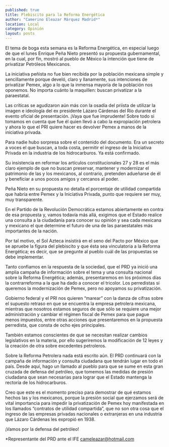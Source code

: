 ```yaml
---
published: true
title: Plebiscito para la Reforma Energética
author: "Camerino Eleazar Márquez Madrid*"
location: Local
category: Opinión
layout: posts
---
```


El tema de boga esta semana es la Reforma Energética, en especial luego de que el lunes Enrique Peña Nieto presentó su propuesta gubernamental, en la cual, por fin, mostró al pueblo de México la intención que tiene de privatizar Petróleos Mexicanos.

La iniciativa peñista no fue bien recibida por la población mexicana simple y sencillamente porque develó, claro y llanamente, sus intenciones de privatizar Pemex, algo a lo que la inmensa mayoría de la población nos oponemos. No importa cuánto la maquillen: buscan privatizar a la paraestatal.

Las críticas se agudizaron aún más con la osadía del priísta de utilizar la imagen e ideología del ex presidente Lázaro Cárdenas del Río durante el evento oficial de presentación. ¡Vaya que fue imprudente! Sobre todo si tomamos en cuenta que fue él quien llevó a cabo la expropiación petrolera y ahora lo que el PRI quiere hacer es devolver Pemex a manos de la iniciativa privada.

Para nadie hubo sorpresa sobre el contenido del documento. Era un secreto a voces el que buscan, a toda costa, permitir el ingreso de la Iniciativa Privada en la industria de los hidrocarburos. Ya está confirmado.

Su insistencia en reformar los artículos constitucionales 27 y 28 es el más claro ejemplo de que no buscan preservar, mantener y modernizar el patrimonio de las y los mexicanos, al contrario, pretenden adueñarse de él y beneficiar a unos pocos amigos y cercanos al poder.

Peña Nieto en su propuesta no detalla el porcentaje de utilidad compartida que habría entre Pemex y la Iniciativa Privada, punto que requiere ser muy, muy transparente.

En el Partido de la Revolución Democrática estamos abiertamente en contra de esa propuesta y, vamos todavía más allá, exigimos que el Estado realice una consulta a la ciudadanía para conocer su opinión y sea cada mexicana y mexicano el que determine el futuro de una de las paraestatales más importantes de la nación.

Por tal motivo, el Sol Azteca insistirá en el seno del Pacto por México que se apruebe la figura del plebiscito y que ésta sea vinculatoria a la Reforma Energética; es decir, que se pregunte al pueblo cuál de las propuestas se debe implementar.

Tanto confiamos en la respuesta de la sociedad, que el PRD ya inició una amplia campaña de información sobre el tema y una consulta nacional sobre la Reforma Energética; además, presentaremos en los próximos días la contrarreforma a la que ha dado a conocer el tricolor. Los perredistas sí queremos la modernización de Pemex, pero no apoyamos su privatización.

Gobierno federal y el PRI nos quieren “marear” con la danza de cifras sobre el supuesto retraso en que se encuentra la empresa petrolera mexicana, mientras que nosotros estamos seguros de que sólo se requiere una mejor administración y cambiar el régimen fiscal de Pemex para que pague menos impuestos, entre otras acciones que presentaremos en la propuesta perredista, que consta de ocho ejes principales.

También estamos conscientes de que se necesitan realizar cambios legislativos en la materia, por ello sugeriremos la modificación de 12 leyes y la creación de otra sobre excedentes petroleros.

Sobre la Reforma Petrolera nada está escrito aún. El PRD continuará con la campaña de información y consulta ciudadana que tendrán lugar en todo el país. 
Desde aquí, hago un llamado al pueblo para que se sume en esta gran cruzada de defensa del petróleo, que tomemos las medidas de presión ciudadana que sean necesarias para lograr que el Estado mantenga la rectoría de los hidrocarburos. 

Creo que este es el momento preciso para demostrar de qué estamos hechos las y los mexicanos, porque la presión social que ejerzamos será de vital importancia para impedir la privatización de Pemex hoy manifestada en los llamados “contratos de utilidad compartida”, que no son otra cosa que el ingreso de las empresas privadas nacionales o extranjeras en una industria que Lázaro Cárdenas les expropió en 1938.

¡Vamos por la defensa del petróleo! 

*Representante del PRD ante el IFE
cameleazar@hotmail.com
